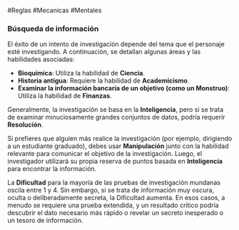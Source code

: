 #Reglas #Mecanicas #Mentales 

### Búsqueda de información

El éxito de un intento de investigación depende del tema que el personaje esté investigando. A continuación, se detallan algunas áreas y las habilidades asociadas:

- **Bioquímica**: Utiliza la habilidad de **Ciencia**.
- **Historia antigua**: Requiere la habilidad de **Academicismo**.
- **Examinar la información bancaria de un objetivo (como un Monstruo)**: Utiliza la habilidad de **Finanzas**.

Generalmente, la investigación se basa en la **Inteligencia**, pero si se trata de examinar minuciosamente grandes conjuntos de datos, podría requerir **Resolución**.

Si prefieres que alguien más realice la investigación (por ejemplo, dirigiendo a un estudiante graduado), debes usar **Manipulación** junto con la habilidad relevante para comunicar el objetivo de la investigación. Luego, el investigador utilizará su propia reserva de puntos basada en **Inteligencia** para encontrar la información.

La **Dificultad** para la mayoría de las pruebas de investigación mundanas oscila entre 1 y 4. Sin embargo, si se trata de información muy oscura, oculta o deliberadamente secreta, la Dificultad aumenta. En esos casos, a menudo se requiere una prueba extendida, y un resultado crítico podría descubrir el dato necesario más rápido o revelar un secreto inesperado o un tesoro de información.